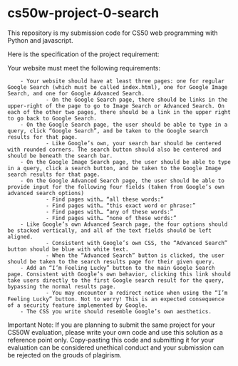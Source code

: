 # cs50w-project-0-search
This repository is my submission code for CS50 web programming with Python and javascript.

Here is the specification of the project requirement:

Your website must meet the following requirements:

        - Your website should have at least three pages: one for regular Google Search (which must be called index.html), one for Google Image Search, and one for Google Advanced Search.
                - On the Google Search page, there should be links in the upper-right of the page to go to Image Search or Advanced Search. On each of the other two pages, there should be a link in the upper right to go back to Google Search.
        - On the Google Search page, the user should be able to type in a query, click “Google Search”, and be taken to the Google search results for that page.
                - Like Google’s own, your search bar should be centered with rounded corners. The search button should also be centered and should be beneath the search bar.
        - On the Google Image Search page, the user should be able to type in a query, click a search button, and be taken to the Google Image search results for that page.
        - On the Google Advanced Search page, the user should be able to provide input for the following four fields (taken from Google’s own advanced search options)
                - Find pages with… “all these words:”
                - Find pages with… “this exact word or phrase:”
                - Find pages with… “any of these words:”
                - Find pages with… “none of these words:”
        - Like Google’s own Advanced Search page, the four options should be stacked vertically, and all of the text fields should be left aligned.
                - Consistent with Google’s own CSS, the “Advanced Search” button should be blue with white text.
                - When the “Advanced Search” button is clicked, the user should be taken to the search results page for their given query.
        - Add an “I’m Feeling Lucky” button to the main Google Search page. Consistent with Google’s own behavior, clicking this link should take users directly to the first Google search result for the query, bypassing the normal results page.
                - You may encounter a redirect notice when using the “I’m Feeling Lucky” button. Not to worry! This is an expected consequence of a security feature implemented by Google.
        - The CSS you write should resemble Google’s own aesthetics.

Important Note: If you are planning to submit the same project for your CS50W evaluation, please write your own code and use this solution as a reference point only. Copy-pasting this code and submitting it for your evaluation can be considered unethical conduct and your submission can be rejected on the grouds of plagirism.

